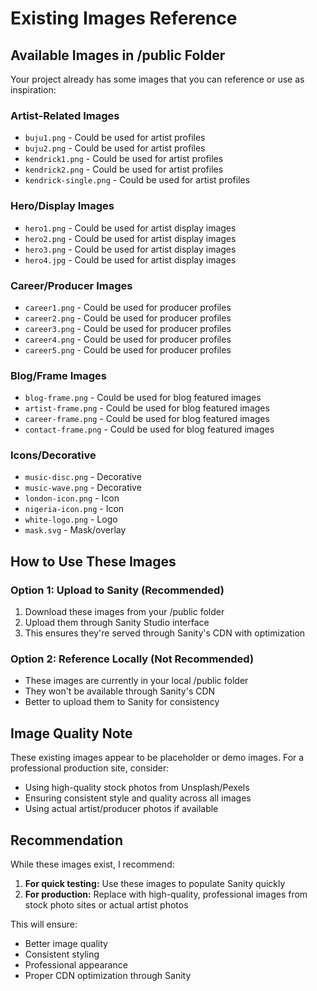 # Existing Images Reference

## Available Images in /public Folder

Your project already has some images that you can reference or use as inspiration:

### Artist-Related Images
- `buju1.png` - Could be used for artist profiles
- `buju2.png` - Could be used for artist profiles
- `kendrick1.png` - Could be used for artist profiles
- `kendrick2.png` - Could be used for artist profiles
- `kendrick-single.png` - Could be used for artist profiles

### Hero/Display Images
- `hero1.png` - Could be used for artist display images
- `hero2.png` - Could be used for artist display images
- `hero3.png` - Could be used for artist display images
- `hero4.jpg` - Could be used for artist display images

### Career/Producer Images
- `career1.png` - Could be used for producer profiles
- `career2.png` - Could be used for producer profiles
- `career3.png` - Could be used for producer profiles
- `career4.png` - Could be used for producer profiles
- `career5.png` - Could be used for producer profiles

### Blog/Frame Images
- `blog-frame.png` - Could be used for blog featured images
- `artist-frame.png` - Could be used for blog featured images
- `career-frame.png` - Could be used for blog featured images
- `contact-frame.png` - Could be used for blog featured images

### Icons/Decorative
- `music-disc.png` - Decorative
- `music-wave.png` - Decorative
- `london-icon.png` - Icon
- `nigeria-icon.png` - Icon
- `white-logo.png` - Logo
- `mask.svg` - Mask/overlay

## How to Use These Images

### Option 1: Upload to Sanity (Recommended)
1. Download these images from your /public folder
2. Upload them through Sanity Studio interface
3. This ensures they're served through Sanity's CDN with optimization

### Option 2: Reference Locally (Not Recommended)
- These images are currently in your local /public folder
- They won't be available through Sanity's CDN
- Better to upload them to Sanity for consistency

## Image Quality Note

These existing images appear to be placeholder or demo images. For a professional production site, consider:
- Using high-quality stock photos from Unsplash/Pexels
- Ensuring consistent style and quality across all images
- Using actual artist/producer photos if available

## Recommendation

While these images exist, I recommend:
1. **For quick testing:** Use these images to populate Sanity quickly
2. **For production:** Replace with high-quality, professional images from stock photo sites or actual artist photos

This will ensure:
- Better image quality
- Consistent styling
- Professional appearance
- Proper CDN optimization through Sanity

